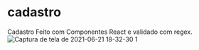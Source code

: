 # cadastro
Cadastro Feito com Componentes React e validado com regex.
![Captura de tela de 2021-06-21 18-32-30 1](https://user-images.githubusercontent.com/42359865/122830924-73e66e80-d2bf-11eb-9cc7-fe4b59d15e9a.png)
